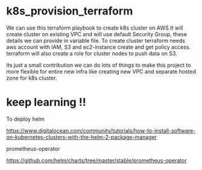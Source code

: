# k8s_provision_terraform

We can use this terraform playbook to create k8s cluster on AWS.It will create cluster on existing VPC and will use default Security Group, these details we can provide in variable file. To create cluster terraform needs aws account with IAM, S3 and ec2-instance create and get policy access. terraform will also create a role for cluster nodes to push data on S3.

Its just a small contribution we can do lots of things to make this project to more flexible for entire new infra like creating new VPC and separate hosted zone for k8s cluster. 

# keep learning !!

To deploy helm

https://www.digitalocean.com/community/tutorials/how-to-install-software-on-kubernetes-clusters-with-the-helm-2-package-manager

prometheus-operator

https://github.com/helm/charts/tree/master/stable/prometheus-operator
